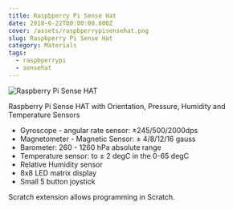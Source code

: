 ```yaml
---
title: Raspbperry Pi Sense Hat
date: 2018-6-22T00:00:00.000Z
cover: /assets/raspbperrypisensehat.png
slug: Raspbperry Pi Sense Hat
category: Materials
tags:
  - raspbperrypi
  - sensehat
---
```


![Raspberry Pi Sense HAT](/assets/raspbperrypisensehat.png)

Raspberry Pi Sense HAT with Orientation, Pressure, Humidity and Temperature Sensors
- Gyroscope - angular rate sensor: ±245/500/2000dps
- Magnetometer - Magnetic Sensor: ± 4/8/12/16 gauss
- Barometer: 260 - 1260 hPa absolute range
- Temperature sensor: to ± 2 degC in the 0-65 degC
- Relative Humidity sensor
- 8x8 LED matrix display
- Small 5 button joystick

Scratch extension allows programming in Scratch.



